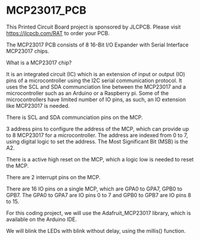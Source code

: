 # MCP23017_PCB

This Printed Circuit Board project is sponsored by JLCPCB.
Please visit https://jlcpcb.com/RAT to order your PCB.

The MCP23017 PCB consists of 8 16-Bit I/O Expander with Serial Interface MCP23017 chips.

What is a MCP23017 chip?

It is an integrated circuit (IC) which is an extension of input or output (IO) pins of a microcontroller using the I2C serial communication protocol. It uses the SCL and SDA communciation line between the MCP23017 and a microcontroller such as an Arduino or a Raspberry pi. Some of the microcontrollers have limited number of IO pins, as such, an IO extension like MCP23017 is needed.

There is SCL and SDA communciation pins on the MCP.

3 address pins to configure the address of the MCP, which can provide up to 8 MCP23017 for a microcontroller. The address are indexed from 0 to 7, using digital logic to set the address. The Most Significant Bit (MSB) is the A2.

There is a active high reset on the MCP, which a logic low is needed to reset the MCP.

There are 2 interrupt pins on the MCP.

There are 16 IO pins on a single MCP, which are GPA0 to GPA7, GPB0 to GPB7. The GPA0 to GPA7 are IO pins 0 to 7 and GPB0 to GPB7 are IO pins 8 to 15.


For this coding project, we will use the Adafruit_MCP23017 library, which is available on the Arduino IDE.

We will blink the LEDs with blink without delay, using the millis() function.


